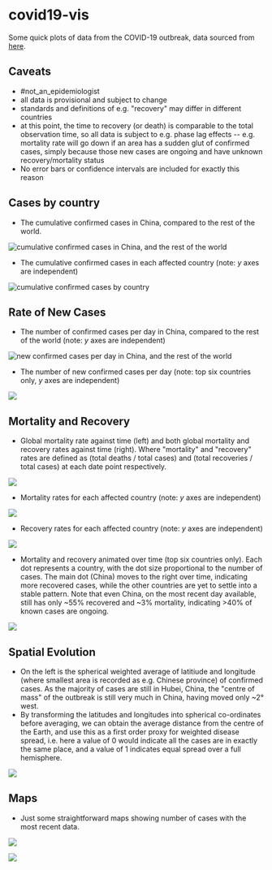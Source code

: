 # covid19-vis
Some quick plots of data from the COVID-19 outbreak, data sourced from [here](https://github.com/CSSEGISandData/COVID-19).

## Caveats

* #not_an_epidemiologist
* all data is provisional and subject to change
* standards and definitions of e.g. "recovery" may differ in different countries
* at this point, the time to recovery (or death) is comparable to the total observation time, so all data is subject to e.g. phase lag effects -- e.g. mortality rate will go down if an area has a sudden glut of confirmed cases, simply because those new cases are ongoing and have unknown recovery/mortality status
* No error bars or confidence intervals are included for exactly this reason

## Cases by country

* The cumulative confirmed cases in China, compared to the rest of the world.

![cumulative confirmed cases in China, and the rest of the world](pics/p_cases_country.png)

* The cumulative confirmed cases in each affected country (note: *y* axes are independent)

![cumulative confirmed cases by country](pics/p_cases_country_facet.png)


## Rate of New Cases

* The number of confirmed cases per day in China, compared to the rest of the world (note: *y* axes are independent)

![new confirmed cases per day in China, and the rest of the world](pics/p_cases_per_day_country.png)

* The number of new confirmed cases per day (note: top six countries only, *y* axes are independent)

![](pics/p_cases_per_day_country_facet.png)


## Mortality and Recovery

* Global mortality rate against time (left) and both global mortality and recovery rates against time (right). Where "mortality" and "recovery" rates are defined as (total deaths / total cases) and (total recoveries / total cases) at each date point respectively.

![](pics/p_both_mortality_recovered.png)

* Mortality rates for each affected country (note: *y* axes are independent)

![](pics/p_mortality_facet.png)

* Recovery rates for each affected country (note: *y* axes are independent)

![](pics/p_recovered_facet.png)

* Mortality and recovery animated over time (top six countries only). Each dot represents a country, with the dot size proportional to the number of cases. The main dot (China) moves to the right over time, indicating more recovered cases, while the other countries are yet to settle into a stable pattern. Note that even China, on the most recent day available, still has only ~55% recovered and ~3% mortality, indicating >40% of known cases are ongoing.

![](pics/anim_mortality_recovered.gif)

## Spatial Evolution

* On the left is the spherical weighted average of latitiude and longitude (where smallest area is recorded as e.g. Chinese province) of confirmed cases. As the majority of cases are still in Hubei, China, the "centre of mass" of the outbreak is still very much in China, having moved only ~2° west.
* By transforming the latitudes and longitudes into spherical co-ordinates before averaging, we can obtain the average distance from the centre of the Earth, and use this as a first order proxy for weighted disease spread, i.e. here a value of 0 would indicate all the cases are in exactly the same place, and a value of 1 indicates equal spread over a full hemisphere.

![](pics/p_com.png)

## Maps

* Just some straightforward maps showing number of cases with the most recent data.

![](pics/map.png)

![](pics/map2.png)



